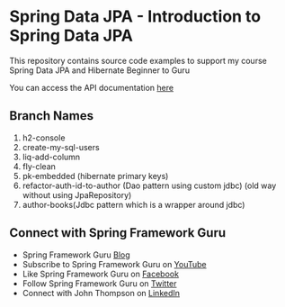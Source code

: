 # Spring Data JPA - Introduction to Spring Data JPA

This repository contains source code examples to support my course Spring Data JPA and Hibernate Beginner to Guru

You can access the API documentation [here](https://sfg-beer-works.github.io/brewery-api/#tag/Beer-Service)

## Branch Names
1) h2-console
2) create-my-sql-users
3) liq-add-column
4) fly-clean
5) pk-embedded (hibernate primary keys)
6) refactor-auth-id-to-author (Dao pattern using custom jdbc) (old way without using JpaRepository)
7) author-books(Jdbc pattern which is a wrapper around jdbc)

## Connect with Spring Framework Guru
* Spring Framework Guru [Blog](https://springframework.guru/)
* Subscribe to Spring Framework Guru on [YouTube](https://www.youtube.com/channel/UCrXb8NaMPQCQkT8yMP_hSkw)
* Like Spring Framework Guru on [Facebook](https://www.facebook.com/springframeworkguru/)
* Follow Spring Framework Guru on [Twitter](https://twitter.com/spring_guru)
* Connect with John Thompson on [LinkedIn](http://www.linkedin.com/in/springguru)
